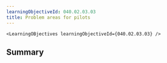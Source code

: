 ```yaml
---
learningObjectiveId: 040.02.03.03
title: Problem areas for pilots
---
```


```tsx eval
<LearningOBjectives learningObjectiveId={040.02.03.03} />
```

## Summary
